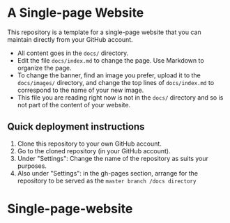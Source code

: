 # A Single-page Website

This repository is a template for a single-page website that you can maintain directly from your GitHub account.

- All content goes in the `docs/` directory.
- Edit the file `docs/index.md` to change the page. Use Markdown to organize the page.
- To change the banner, find an image you prefer, upload it to the `docs/images/` directory, and change the top lines of `docs/index.md` to correspond to the name of your new image.
- This file you are reading right now is not in the `docs/` directory and so is not part of the content of your website.

## Quick deployment instructions

1. Clone this repository to your own GitHub account.
2. Go to the cloned repository (in your GitHub account).
3. Under "Settings": Change the name of the repository as suits your purposes.
4. Also under "Settings": in the gh-pages section, arrange for the repository to be served as the `master branch /docs directory`
# Single-page-website
